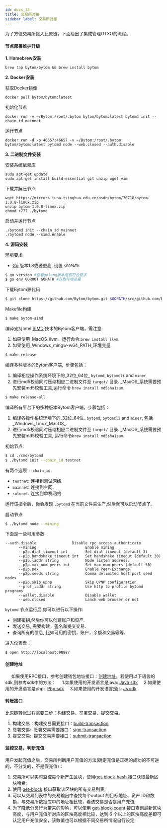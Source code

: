 ```yaml
---
id: docs_38
title: 交易所对接
sidebar_label: 交易所对接
---
```


为了方便交易所接入比原链，下面给出了集成管理UTXO的流程。

#### 节点部署维护升级

**1. Homebrew安装**

```
brew tap bytom/bytom && brew install bytom
```

**2. Docker安装**

获取Docker镜像

```
docker pull bytom/bytom:latest
```

初始化节点

```
docker run -v ~/Bytom:/root/.bytom bytom/bytom:latest bytomd init --chain_id mainnet
```

运行节点

```
docker run -d -p 46657:46657 -v ~/Bytom:/root/.bytom bytom/bytom:latest bytomd node --web.closed --auth.disable
```

**3. 二进制文件安装**

安装系统依赖库

```
sudo apt-get update
sudo apt-get install build-essential git unzip wget vim
```

下载并解压节点

```
wget https://mirrors.tuna.tsinghua.edu.cn/osdn/bytom/70718/bytom-1.0.8-linux.zip
unzip bytom-1.0.8-linux.zip
chmod +777 ./bytomd
```

启动并运行节点

```
./bytomd init --chain_id mainnet
./bytomd node --simd.enable
```


**4. 源码安装**

环境要求

- [Go](https://golang.org/doc/install) 版本1.8或者更高, 设置 `$GOPATH`

```bash
$ go version #查看golang版本是否符合要求
$ go env GOROOT GOPATH #获取环境变量
```
下载Bytom源代码

```bash
$ git clone https://github.com/Bytom/bytom.git $GOPATH/src/github.com/bytom
```

Makefile构建

```bash
$ make bytom-simd
```

编译支持Intel [SIMD](https://en.wikipedia.org/wiki/Streaming_SIMD_Extensionsl) 技术的Bytom客户端，需注意:

1. 如果使用_MacOS_llvm_  运行命令:`brew install llvm`.
2. 如果使用_Windows_mingw-w64_PATH_环境变量.

```bash
$ make release
```

编译多种版本的Bytom客户端,  步骤包括：

1. 编译相应操作系统环境下的_32位_64位_ `bytomd`, `bytomcli` and `miner`
2. 进行md5校验同时压缩相应二进制文件至 `target/` 目录. _MacOS_系统需要预先安装md5校验工具,运行命令 `brew install md5sha1sum`.

```bash
$ make release-all
```

编译所有平台下的多种版本Bytom客户端，步骤包括：

1. 编译各操作系统环境下的_32位_64位_ `bytomd`, `bytomcli` and `miner`, 包括_Windows_Linux_MacOS_.
2. 进行md5校验同时压缩相应二进制文件至 `target/` 目录. _MacOS_系统需要预先安装md5校验工具, 运行命令`brew install md5sha1sum`.

初始节点:

```bash
$ cd ./cmd/bytomd
$ ./bytomd init --chain_id testnet
```

有两个选项 `--chain_id`:

- `testnet`: 连接到测试网络.
- `mainnet`: 连接到主网.
- `solonet`: 连接到单机网络

运行该指令后，你会发现 `.bytomd` 在当前文件夹生产,然后就可以启动节点了。

启动节点

```bash
$ ./bytomd node --mining
```

下面是一些可用参数:

```
--auth.disable                Disable rpc access authenticate
      --mining                      Enable mining
      --p2p.dial_timeout int        Set dial timeout (default 3)
      --p2p.handshake_timeout int   Set handshake timeout (default 30)
      --p2p.laddr string            Node listen address.
      --p2p.max_num_peers int       Set max num peers (default 50)
      --p2p.pex                     Enable Peer-Exchange
      --p2p.seeds string            Comma delimited host:port seed nodes
      --p2p.skip_upnp               Skip UPNP configuration
      --prof_laddr string           Use http to profile bytomd programs
      --wallet.disable              Disable wallet
      --web.closed                  Lanch web browser or not
```

`bytomd` 节点运行后,你可以进行以下操作:

- 创建密钥,然后你可以创建账户和资产.
- 发送交易, 需要构建，签名和提交交易.
- 查询所有的信息, 比如可用的密钥，账户，余额和交易等等.

进入仪表盘：

```
$ open http://localhost:9888/
```

#### 创建地址

     如果使用RPC接口，参考创建钱包地址接口：[创建地址](https://www.yuque.com/ivyh2d/fo3png/snx3l6#create-account-receiver)。若使用以下语言的sdk,则参考sdk中的方法：
    1.如果使用的开发语言是java: [Java sdk](https://bytomfans.github.io/java-docs/start)
    2.如果使用的开发语言是php:  [Php sdk](https://bytomfans.github.io/php-docs/start)
    3.如果使用的开发语言是js: [Js sdk](https://bytomfans.github.io/node-docs/start)

#### 转账接口

比原链转账过程需要三步：构建交易、签署交易、提交交易。

1. 构建交易：构建交易需要接口：[build-transaction](https://www.yuque.com/ivyh2d/fo3png/snx3l6#build-transaction)
2. 签署交易:  签署交易需要接口：[sign-transaction](https://www.yuque.com/ivyh2d/fo3png/snx3l6#sign-transaction)
3. 提交交易:  提交交易需要接口：[submit-transaction](https://www.yuque.com/ivyh2d/fo3png/snx3l6#submit-transaction)

#### 监控交易，判断充值

用户发起充值之后，交易所判断用户充值的方法(确定充值是正确的成功的不可逆的，不分叉的，不是假充值)：

1. 交易所可以实时监控每个新产生区块，使用[get-block-hash](https://www.yuque.com/ivyh2d/fo3png/snx3l6#get-block-hash)[ ]()接口获取最新区块哈希;
2. 使用 [get-block](https://www.yuque.com/ivyh2d/fo3png/snx3l6#YMqZF) 接口获取该区块的所有交易列表;
3. 可以从交易列表中的交易输出中查找每个output 的目标地址、资产 ID和数额，与交易所数据库中的地址相比较，看该交易是否是用户充值;
4. 为了降低分叉行为带来的影响，可以使用 [get-block-count](https://www.yuque.com/ivyh2d/fo3png/snx3l6#get-block-count) 接口查询最新区块高度，与用户充值所对应的区块高度相比较，达到 6 个以上的区块高度差即可认定用户充值安全，该数值也可以根据不同交易所情况自行设定;
